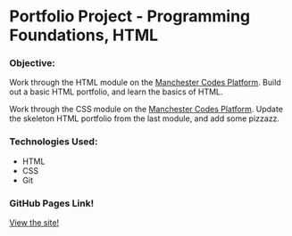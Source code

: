 # Portfolio Project - Programming Foundations, HTML

### Objective:
Work through the HTML module on the [Manchester Codes Platform](https://platform.manchestercodes.com/).
Build out a basic HTML portfolio, and learn the basics of HTML.

Work through the CSS module on the [Manchester Codes Platform](https://platform.manchestercodes.com/). Update the skeleton HTML portfolio from the last module, and add some pizzazz.

### Technologies Used:
* HTML
* CSS
* Git

### GitHub Pages Link!
[View the site!](https://invertostew.github.io/portfolio/)
